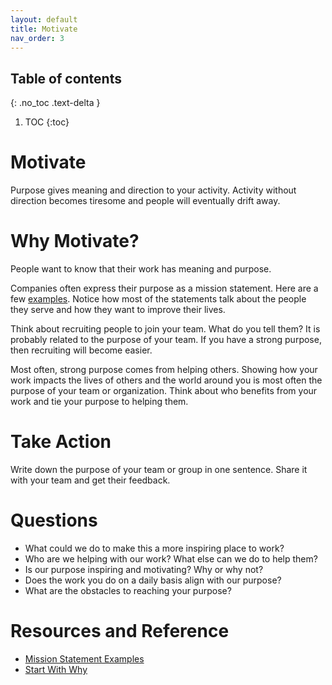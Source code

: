```yaml
---
layout: default
title: Motivate
nav_order: 3
---
```


## Table of contents
{: .no_toc .text-delta }

1. TOC
{:toc}

# Motivate
Purpose gives meaning and direction to your activity.  Activity without direction becomes tiresome and people will eventually drift away.

# Why Motivate?
People want to know that their work has meaning and purpose.

Companies often express their purpose as a mission statement.  Here are a few [examples](https://alessiobresciani.com/foresight-strategy/51-mission-statement-examples-from-the-worlds-best-companies/).
Notice how most of the statements talk about the people they serve and how they want to improve their lives.

Think about recruiting people to join your team.  What do you tell them?  It is probably related to the purpose of your team.  If you have a strong purpose, then recruiting will become easier.

Most often, strong purpose comes from helping others.  Showing how your work impacts the lives of others and the world around you is most often the purpose of your team or organization.  Think about who benefits from your work and tie your purpose to helping them.

# Take Action
Write down the purpose of your team or group in one sentence.  Share it with your team and get their feedback.

# Questions
- What could we do to make this a more inspiring place to work?
- Who are we helping with our work?  What else can we do to help them?
- Is our purpose inspiring and motivating?  Why or why not?
- Does the work you do on a daily basis align with our purpose?
- What are the obstacles to reaching your purpose?

# Resources and Reference
- [Mission Statement Examples](https://alessiobresciani.com/foresight-strategy/51-mission-statement-examples-from-the-worlds-best-companies/)
- [Start With Why](https://simonsinek.com/product/start-with-why/)
